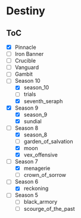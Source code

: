 # Destiny

## ToC

- [x] Pinnacle
- [ ] Iron Banner
- [ ] Crucible
- [ ] Vanguard
- [ ] Gambit
- [ ] Season 10
    - [x] season_10
    - [ ] trials
    - [x] seventh_seraph
- [x] Season 9
    - [x] season_9
    - [x] sundial
- [ ] Season 8
    - [x] season_8
    - [ ] garden_of_salvation 
    - [x] moon
    - [x] vex_offensive
- [ ] Season 7
    - [x] menagerie
    - [ ] crown_of_sorrow
- [ ] Season 6
    - [x] reckoning
- [ ] Season 5
    - [ ] black_armory
    - [ ] scourge_of_the_past